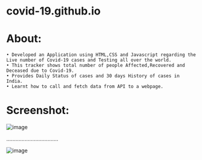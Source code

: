 # covid-19.github.io


  
# About:
	• Developed an Application using HTML,CSS and Javascript regarding the Live number of Covid-19 cases and Testing all over the world.
	• This tracker shows total number of people Affected,Recovered and Deceased due to Covid-19.
	• Provides Daily Status of cases and 30 days History of cases in India.
	• Learnt how to call and fetch data from API to a webpage.
	


# Screenshot:
![image](https://user-images.githubusercontent.com/52996114/142770183-42c4c271-da83-4037-8d42-f6b931ed7724.png)

..................................

![image](https://user-images.githubusercontent.com/52996114/142770518-6c878b3f-7ad9-430c-9e94-d6fb9e85d5c9.png)
